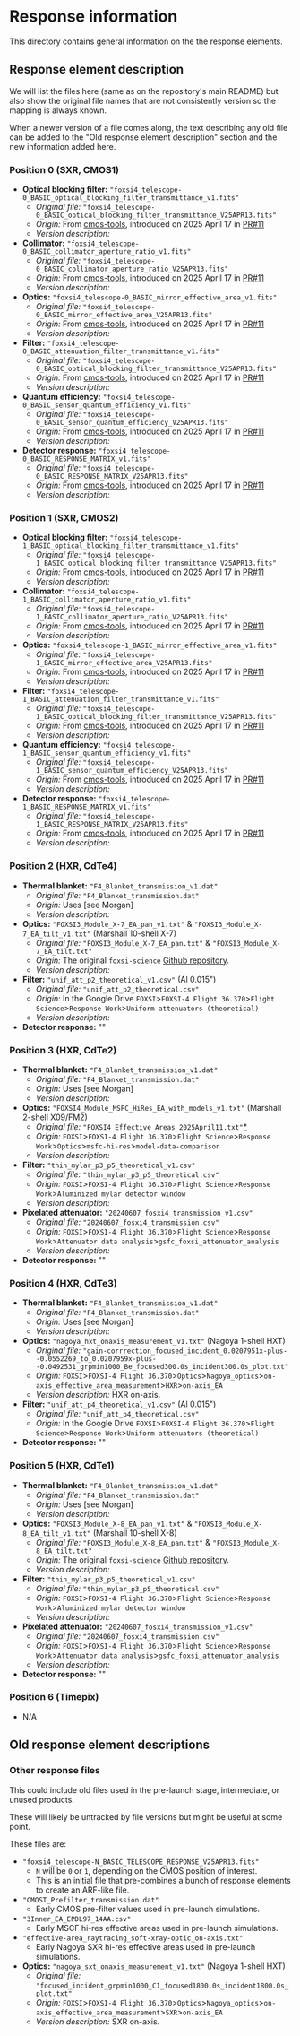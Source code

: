 # Response information

This directory contains general information on the the response elements.

## Response element description

We will list the files here (same as on the repository's main README) but also show the original file names that are not consistently version so the mapping is always known.

When a newer version of a file comes along, the text describing any old file can be added to the "Old response element description" section and the new information added here.

### Position 0 (SXR, CMOS1)

- **Optical blocking filter:** `"foxsi4_telescope-0_BASIC_optical_blocking_filter_transmittance_v1.fits"`
  - _Original file:_ `"foxsi4_telescope-0_BASIC_optical_blocking_filter_transmittance_V25APR13.fits"`
  - _Origin:_ From [cmos-tools](https://github.com/foxsi/cmos-tools), introduced on 2025 April 17 in [PR#11](https://github.com/foxsi/cmos-tools/pull/11)
  - _Version description:_
- **Collimator:** `"foxsi4_telescope-0_BASIC_collimator_aperture_ratio_v1.fits"`
  - _Original file:_ `"foxsi4_telescope-0_BASIC_collimator_aperture_ratio_V25APR13.fits"`
  - _Origin:_ From [cmos-tools](https://github.com/foxsi/cmos-tools), introduced on 2025 April 17 in [PR#11](https://github.com/foxsi/cmos-tools/pull/11)
  - _Version description:_
- **Optics:** `"foxsi4_telescope-0_BASIC_mirror_effective_area_v1.fits"`
  - _Original file:_ `"foxsi4_telescope-0_BASIC_mirror_effective_area_V25APR13.fits"`
  - _Origin:_ From [cmos-tools](https://github.com/foxsi/cmos-tools), introduced on 2025 April 17 in [PR#11](https://github.com/foxsi/cmos-tools/pull/11)
  - _Version description:_
- **Filter:** `"foxsi4_telescope-0_BASIC_attenuation_filter_transmittance_v1.fits"`
  - _Original file:_ `"foxsi4_telescope-0_BASIC_optical_blocking_filter_transmittance_V25APR13.fits"`
  - _Origin:_ From [cmos-tools](https://github.com/foxsi/cmos-tools), introduced on 2025 April 17 in [PR#11](https://github.com/foxsi/cmos-tools/pull/11)
  - _Version description:_
- **Quantum efficiency:** `"foxsi4_telescope-0_BASIC_sensor_quantum_efficiency_v1.fits"`
  - _Original file:_ `"foxsi4_telescope-0_BASIC_sensor_quantum_efficiency_V25APR13.fits"`
  - _Origin:_ From [cmos-tools](https://github.com/foxsi/cmos-tools), introduced on 2025 April 17 in [PR#11](https://github.com/foxsi/cmos-tools/pull/11)
  - _Version description:_
- **Detector response:** `"foxsi4_telescope-0_BASIC_RESPONSE_MATRIX_v1.fits"`
  - _Original file:_ `"foxsi4_telescope-0_BASIC_RESPONSE_MATRIX_V25APR13.fits"`
  - _Origin:_ From [cmos-tools](https://github.com/foxsi/cmos-tools), introduced on 2025 April 17 in [PR#11](https://github.com/foxsi/cmos-tools/pull/11)
  - _Version description:_

### Position 1 (SXR, CMOS2)

- **Optical blocking filter:** `"foxsi4_telescope-1_BASIC_optical_blocking_filter_transmittance_v1.fits"`
  - _Original file:_ `"foxsi4_telescope-1_BASIC_optical_blocking_filter_transmittance_V25APR13.fits"`
  - _Origin:_ From [cmos-tools](https://github.com/foxsi/cmos-tools), introduced on 2025 April 17 in [PR#11](https://github.com/foxsi/cmos-tools/pull/11)
  - _Version description:_
- **Collimator:** `"foxsi4_telescope-1_BASIC_collimator_aperture_ratio_v1.fits"`
  - _Original file:_ `"foxsi4_telescope-1_BASIC_collimator_aperture_ratio_V25APR13.fits"`
  - _Origin:_ From [cmos-tools](https://github.com/foxsi/cmos-tools), introduced on 2025 April 17 in [PR#11](https://github.com/foxsi/cmos-tools/pull/11)
  - _Version description:_
- **Optics:** `"foxsi4_telescope-1_BASIC_mirror_effective_area_v1.fits"`
  - _Original file:_ `"foxsi4_telescope-1_BASIC_mirror_effective_area_V25APR13.fits"`
  - _Origin:_ From [cmos-tools](https://github.com/foxsi/cmos-tools), introduced on 2025 April 17 in [PR#11](https://github.com/foxsi/cmos-tools/pull/11)
  - _Version description:_
- **Filter:** `"foxsi4_telescope-1_BASIC_attenuation_filter_transmittance_v1.fits"`
  - _Original file:_ `"foxsi4_telescope-1_BASIC_optical_blocking_filter_transmittance_V25APR13.fits"`
  - _Origin:_ From [cmos-tools](https://github.com/foxsi/cmos-tools), introduced on 2025 April 17 in [PR#11](https://github.com/foxsi/cmos-tools/pull/11)
  - _Version description:_
- **Quantum efficiency:** `"foxsi4_telescope-1_BASIC_sensor_quantum_efficiency_v1.fits"`
  - _Original file:_ `"foxsi4_telescope-1_BASIC_sensor_quantum_efficiency_V25APR13.fits"`
  - _Origin:_ From [cmos-tools](https://github.com/foxsi/cmos-tools), introduced on 2025 April 17 in [PR#11](https://github.com/foxsi/cmos-tools/pull/11)
  - _Version description:_
- **Detector response:** `"foxsi4_telescope-1_BASIC_RESPONSE_MATRIX_v1.fits"`
  - _Original file:_ `"foxsi4_telescope-1_BASIC_RESPONSE_MATRIX_V25APR13.fits"`
  - _Origin:_ From [cmos-tools](https://github.com/foxsi/cmos-tools), introduced on 2025 April 17 in [PR#11](https://github.com/foxsi/cmos-tools/pull/11)
  - _Version description:_

### Position 2 (HXR, CdTe4)

- **Thermal blanket:** `"F4_Blanket_transmission_v1.dat"`
  - _Original file:_ `"F4_Blanket_transmission.dat"`
  - _Origin:_ Uses [see Morgan]
  - _Version description:_
- **Optics:** `"FOXSI3_Module_X-7_EA_pan_v1.txt"` & `"FOXSI3_Module_X-7_EA_tilt_v1.txt"` (Marshall 10-shell X-7)
  - _Original file:_ `"FOXSI3_Module_X-7_EA_pan.txt"` & `"FOXSI3_Module_X-7_EA_tilt.txt"`
  - _Origin:_ The original `foxsi-science` [Github repository](https://github.com/foxsi/foxsi-science/tree/master/calibration_data).
  - _Version description:_
- **Filter:** `"unif_att_p2_theoretical_v1.csv"` (Al 0.015")
  - _Original file:_ `"unif_att_p2_theoretical.csv"`
  - _Origin:_ In the Google Drive `FOXSI`>`FOXSI-4 Flight 36.370`>`Flight Science`>`Response Work`>`Uniform attenuators (theoretical)`
  - _Version description:_
- **Detector response:** ""

### Position 3 (HXR, CdTe2)

- **Thermal blanket:** `"F4_Blanket_transmission_v1.dat"`
  - _Original file:_ `"F4_Blanket_transmission.dat"`
  - _Origin:_ Uses [see Morgan]
  - _Version description:_
- **Optics:** `"FOXSI4_Module_MSFC_HiRes_EA_with_models_v1.txt"` (Marshall 2-shell X09/FM2)
  - _Original file:_ `"FOXSI4_Effective_Areas_2025April11.txt"`[*](../response_tools/aux)
  - _Origin:_ `FOXSI`>`FOXSI-4 Flight 36.370`>`Flight Science`>`Response Work`>`Optics`>`msfc-hi-res`>`model-data-comparison`
  - _Version description:_
- **Filter:** `"thin_mylar_p3_p5_theoretical_v1.csv"`
  - _Original file:_ `"thin_mylar_p3_p5_theoretical.csv"`
  - _Origin:_ `FOXSI`>`FOXSI-4 Flight 36.370`>`Flight Science`>`Response Work`>`Aluminized mylar detector window`
  - _Version description:_
- **Pixelated attenuator:** `"20240607_fosxi4_transmission_v1.csv"`
  - _Original file:_ `"20240607_fosxi4_transmission.csv"`
  - _Origin:_ `FOXSI`>`FOXSI-4 Flight 36.370`>`Flight Science`>`Response Work`>`Attenuator data analysis`>`gsfc_foxsi_attenuator_analysis`
  - _Version description:_
- **Detector response:** ""

### Position 4 (HXR, CdTe3)

- **Thermal blanket:** `"F4_Blanket_transmission_v1.dat"`
  - _Original file:_ `"F4_Blanket_transmission.dat"`
  - _Origin:_ Uses [see Morgan]
  - _Version description:_
- **Optics:** `"nagoya_hxt_onaxis_measurement_v1.txt"` (Nagoya 1-shell HXT)
  - _Original file:_ `"gain-corrrection_focused_incident_0.0207951x-plus--0.0552269_to_0.0207959x-plus--0.0492531_grpmin1000_Be_focused300.0s_incident300.0s_plot.txt"`
  - _Origin:_ `FOXSI`>`FOXSI-4 Flight 36.370`>`Optics`>`Nagoya_optics`>`on-axis_effective_area_measurement`>`HXR`>`on-axis_EA`
  - _Version description:_ HXR on-axis.
- **Filter:** `"unif_att_p4_theoretical_v1.csv"` (Al 0.015")
  - _Original file:_ `"unif_att_p4_theoretical.csv"`
  - _Origin:_ In the Google Drive `FOXSI`>`FOXSI-4 Flight 36.370`>`Flight Science`>`Response Work`>`Uniform attenuators (theoretical)`
- **Detector response:** ""

### Position 5 (HXR, CdTe1)

- **Thermal blanket:** `"F4_Blanket_transmission_v1.dat"`
  - _Original file:_ `"F4_Blanket_transmission.dat"`
  - _Origin:_ Uses [see Morgan]
  - _Version description:_
- **Optics:** `"FOXSI3_Module_X-8_EA_pan_v1.txt"` & `"FOXSI3_Module_X-8_EA_tilt_v1.txt"` (Marshall 10-shell X-8)
  - _Original file:_ `"FOXSI3_Module_X-8_EA_pan.txt"` & `"FOXSI3_Module_X-8_EA_tilt.txt"`
  - _Origin:_ The original `foxsi-science` [Github repository](https://github.com/foxsi/foxsi-science/tree/master/calibration_data).
  - _Version description:_
- **Filter:** `"thin_mylar_p3_p5_theoretical_v1.csv"`
  - _Original file:_ `"thin_mylar_p3_p5_theoretical.csv"`
  - _Origin:_ `FOXSI`>`FOXSI-4 Flight 36.370`>`Flight Science`>`Response Work`>`Aluminized mylar detector window`
  - _Version description:_
- **Pixelated attenuator:** `"20240607_fosxi4_transmission_v1.csv"`
  - _Original file:_ `"20240607_fosxi4_transmission.csv"`
  - _Origin:_ `FOXSI`>`FOXSI-4 Flight 36.370`>`Flight Science`>`Response Work`>`Attenuator data analysis`>`gsfc_foxsi_attenuator_analysis`
  - _Version description:_
- **Detector response:** ""

### Position 6 (Timepix)

- N/A

## Old response element descriptions

### Other response files

This could include old files used in the pre-launch stage, intermediate, or unused products.

These will likely be untracked by file versions but might be useful at some point.

These files are:

- `"foxsi4_telescope-N_BASIC_TELESCOPE_RESPONSE_V25APR13.fits"`
  - `N` will be `0` or `1`, depending on the CMOS position of interest.
  - This is an initial file that pre-combines a bunch of response elements to create an ARF-like file.
- `"CMOST_Prefilter_transmission.dat"`
  - Early CMOS pre-filter values used in pre-launch simulations.
- `"3Inner_EA_EPDL97_14AA.csv"`
  - Early MSCF hi-res effective areas used in pre-launch simulations.
- `"effective-area_raytracing_soft-xray-optic_on-axis.txt"`
  - Early Nagoya SXR hi-res effective areas used in pre-launch simulations.
- **Optics:** `"nagoya_sxt_onaxis_measurement_v1.txt"` (Nagoya 1-shell HXT)
  - _Original file:_ `"focused_incident_grpmin1000_C1_focused1800.0s_incident1800.0s_plot.txt"`
  - _Origin:_ `FOXSI`>`FOXSI-4 Flight 36.370`>`Optics`>`Nagoya_optics`>`on-axis_effective_area_measurement`>`SXR`>`on-axis_EA`
  - _Version description:_ SXR on-axis.
